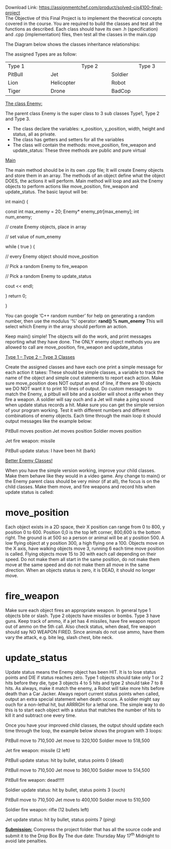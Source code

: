 Download Link: https://assignmentchef.com/product/solved-cis4100-final-project
<br>
The Objective of this Final Project is to implement the theoretical concepts covered in the course. You are required to build the classes and test all the functions as described. Each class should have its own .h (specification) and .cpp (implementation) files, then test all the classes in the main.cpp

The Diagram below shows the classes inheritance relationships:




The assigned Types are as follow:

<table width="627">

 <tbody>

  <tr>

   <td width="207">Type 1</td>

   <td width="84"></td>

   <td width="129">Type 2</td>

   <td width="81"></td>

   <td width="126">Type 3</td>

  </tr>

  <tr>

   <td width="207">PitBull</td>

   <td width="84">Jet</td>

   <td width="129"></td>

   <td width="81">Soldier</td>

   <td width="126"></td>

  </tr>

  <tr>

   <td width="207">Lion</td>

   <td width="84">Helicopter</td>

   <td width="129"></td>

   <td width="81">Robot</td>

   <td width="126"></td>

  </tr>

  <tr>

   <td width="207">Tiger</td>

   <td width="84">Drone</td>

   <td width="129"></td>

   <td width="81">BadCop</td>

   <td width="126"></td>

  </tr>

 </tbody>

</table>

<strong> </strong>

<u>The class Enemy:</u>




The parent class Enemy is the super class to 3 sub classes Type1, Type 2 and Type 3.

<ul>

 <li>The class declare the variables: x_position, y_position, width, height and status, all as private.</li>

 <li>The class has getters and setters for all the variables</li>

 <li>The class will contain the methods: move_position, fire_weapon and update_status: These three methods are public and pure virtual</li>

</ul>




<u>Main</u>




The main method should be in its own .cpp file; It will create Enemy objects and store them in an array. The methods of an object define what the object DOES, the actions it will perform. Main method will loop and ask the Enemy objects to perform actions like move_position, fire_weapon and update_status. The basic layout will be:




int main() {

const int max_enemy = 20;     Enemy* enemy_ptr[max_enemy];     int num_enemy;




// create Enemy objects, place in array

// set value of num_enemy




while ( true ) {




// every Enemy object should move_position




// Pick a random Enemy to fire_weapon




// Pick a random Enemy to update_status




cout &lt;&lt; endl;

}     return 0;

}

You can google ‘C++ random number’ for help on generating a random number, then use the modulus ‘%’ operator: <strong>rand() % num_enemy</strong> This will select which Enemy in the array should perform an action.

Keep main() simple! The objects will do the work, and print messages reporting what they have done. The ONLY enemy object methods you are allowed to call are move_position, fire_weapon and update_status


































<u>Type 1 – Type 2 – Type 3 Classes</u>




Create the assigned classes and have each one print a simple message for each action it takes: These should be simple classes, a variable to track the name of the object and simple cout statements to report each action. Make sure move_position does NOT output an end of line, if there are 10 objects we DO NOT want it to print 10 lines of output. Do custom messages to match the Enemy, a pitbull will bite and a soldier will shoot a rifle when they fire a weapon. A soldier will say ouch and a Jet will make a ping sound when update status records a hit. Make sure you can get the simple version of your program working. Test it with different numbers and different combinations of enemy objects. Each time through the main loop it should output messages like the example below:




PitBull moves position   Jet moves position   Soldier moves position

Jet fire weapon: missile

PitBull update status: I have been hit (bark)




<u>Better Enemy Classes!</u>




When you have the simple version working, improve your child classes. Make them behave like they would in a video game. Any change to main() or the Enemy parent class should be very minor (if at all), the focus is on the child classes. Make them move, and fire weapons and record hits when update status is called:




<h1>move_position</h1>

Each object exists in a 2D space, their X position can range from 0 to 800, y position 0 to 600. Position 0,0 is the top left corner, 800,600 is the bottom right. The ground is at 500 so a person or animal will be at y position 500. A low flying object at y position 300, a high flying one a 100. Objects move on the X axis, have walking objects move 3, running 6 each time move position is called. Flying objects move 15 to 30 with each call depending on their speed. Do not make them all start in the same position, do not make them move at the same speed and do not make them all move in the same direction. When an objects status is zero, it is DEAD, it should no longer move.

<h1>fire_weapon</h1>

Make sure each object fires an appropriate weapon. In general type 1 objects bite or slash. Type 2 objects have missiles or bombs. Type 3 have guns. Keep track of ammo, if a jet has 4 missiles, have fire weapon report out of ammo on the 5th call. Also check status, when dead, fire weapon should say NO WEAPON FIRED. Since animals do not use ammo, have them vary the attack, e.g. bite leg, slash chest, bite neck.

<h1>update_status</h1>

Update status means the Enemy object has been HIT. It is to lose status points and DIE if status reaches zero. Type 1 objects should take only 1 or 2 hits before they die, type 3 objects 4 to 5 hits and type 2 should take 7 to 8 hits. As always, make it match the enemy, a Robot will take more hits before death than a Car Jacker. Always report current status points when called, output an extra special statement when death occurs. A soldier might say ouch for a non-lethal hit, but ARRRGH for a lethal one. The simple way to do this is to start each object with a status that matches the number of hits to kill it and subtract one every time.

Once you have your improved child classes, the output should update each time through the loop, the example below shows the program with 3 loops:




PitBull move to 710,500   Jet move to 320,100   Soldier move to 518,500

Jet fire weapon: missile (2 left)

PitBull update status: hit by bullet, status points  0 (dead)

PitBull move to 710,500   Jet move to 360,100   Soldier move to 514,500

PitBull fire weapon: dead!!!!!

Soldier update status: hit by bullet, status points  3 (ouch)

PitBull move to 710,500   Jet move to 400,100   Soldier move to 510,500

Soldier fire weapon: rifle (12 bullets left)

Jet update status: hit by bullet, status points  7 (ping)







<strong><u>Submission:</u></strong> Compress the project folder that has all the source code and submit it to the Drop Box By The due date: Thursday May 17<sup>th</sup> Midnight to avoid late penalties.